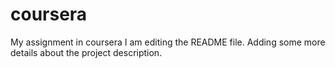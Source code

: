 # coursera
My assignment in coursera
I am editing the README file. Adding some more details about the project description.

